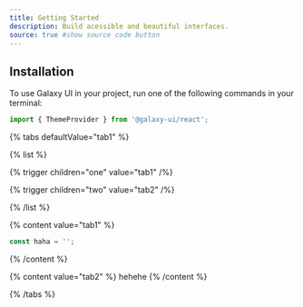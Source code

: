 ```yaml
---
title: Getting Started
description: Build acessible and beautiful interfaces.
source: true #show source code button
---
```


## Installation

To use Galaxy UI in your project, run one of the following commands in your terminal:

```js
import { ThemeProvider } from '@galaxy-ui/react';
```

{% tabs defaultValue="tab1" %}

{% list %}

{% trigger children="one" value="tab1" /%}

{% trigger children="two" value="tab2" /%}

{% /list %}

{% content value="tab1" %}

```js
const haha = '';
```

{% /content %}

{% content value="tab2" %}
hehehe
{% /content %}

{% /tabs %}
